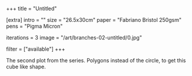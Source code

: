 +++
title = "Untitled"

[extra]
intro = ""
size = "26.5x30cm"
paper = "Fabriano Bristol 250gsm"
pens = "Pigma Micron"

iterations = 3
image = "/art/branches-02-untitled/0.jpg"

filter = ["available"]
+++

The second plot from the series. Polygons instead of the circle, to get this cube like shape.
